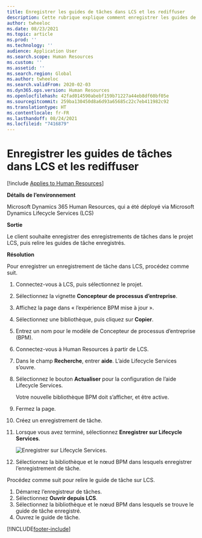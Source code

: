 ```yaml
---
title: Enregistrer les guides de tâches dans LCS et les rediffuser
description: Cette rubrique explique comment enregistrer les guides de tâches dans Microsoft Dynamics Lifecycle Services (LCS) puis les relire.
author: twheeloc
ms.date: 08/23/2021
ms.topic: article
ms.prod: ''
ms.technology: ''
audience: Application User
ms.search.scope: Human Resources
ms.custom: ''
ms.assetid: ''
ms.search.region: Global
ms.author: twheeloc
ms.search.validFrom: 2020-02-03
ms.dyn365.ops.version: Human Resources
ms.openlocfilehash: 42fad014590abebf159b71227a44eb8df60bf05e
ms.sourcegitcommit: 259ba130450d8a6d93a65685c22c7eb411982c92
ms.translationtype: HT
ms.contentlocale: fr-FR
ms.lasthandoff: 08/24/2021
ms.locfileid: "7416879"
---
```

# <a name="save-task-guides-to-lcs-and-replay-them"></a>Enregistrer les guides de tâches dans LCS et les rediffuser

[!include [Applies to Human Resources](../includes/applies-to-hr.md)]

**Détails de l’environnement** 

Microsoft Dynamics 365 Human Resources, qui a été déployé via Microsoft Dynamics Lifecycle Services (LCS)

**Sortie**

Le client souhaite enregistrer des enregistrements de tâches dans le projet LCS, puis relire les guides de tâche enregistrés.

**Résolution**

Pour enregistrer un enregistrement de tâche dans LCS, procédez comme suit.

1. Connectez-vous à LCS, puis sélectionnez le projet.
2. Sélectionnez la vignette **Concepteur de processus d’entreprise**.
3. Affichez la page dans « l’expérience BPM mise à jour ».
4. Sélectionnez une bibliothèque, puis cliquez sur **Copier**.
5. Entrez un nom pour le modèle de Concepteur de processus d’entreprise (BPM).
6. Connectez-vous à Human Resources à partir de LCS.
7. Dans le champ **Recherche**, entrer **aide**. L’aide Lifecycle Services s’ouvre.
8. Sélectionnez le bouton **Actualiser** pour la configuration de l’aide Lifecycle Services.

    Votre nouvelle bibliothèque BPM doit s’afficher, et être active.

9. Fermez la page.
10. Créez un enregistrement de tâche.
11. Lorsque vous avez terminé, sélectionnez **Enregistrer sur Lifecycle Services**.

    ![Enregistrer sur Lifecycle Services.](media/task-guides.png)

12. Sélectionnez la bibliothèque et le nœud BPM dans lesquels enregistrer l’enregistrement de tâche.

Procédez comme suit pour relire le guide de tâche sur LCS.

1. Démarrez l’enregistreur de tâches.
2. Sélectionnez **Ouvrir depuis LCS**.
3. Sélectionnez la bibliothèque et le nœud BPM dans lesquels se trouve le guide de tâche enregistré.
4. Ouvrez le guide de tâche.


[!INCLUDE[footer-include](../includes/footer-banner.md)]
